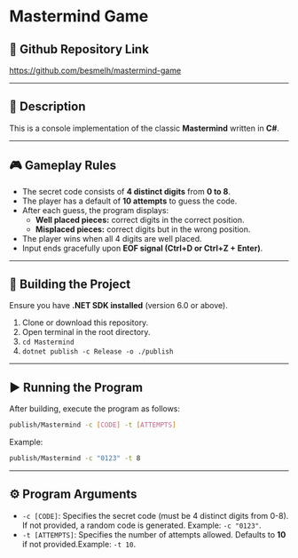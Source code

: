 # Mastermind Game

## 🔗 **Github Repository Link**

https://github.com/besmelh/mastermind-game

---

## 📝 **Description**

This is a console implementation of the classic **Mastermind** written in **C#**.

---

## 🎮 **Gameplay Rules**

- The secret code consists of **4 distinct digits** from **0 to 8**.
- The player has a default of **10 attempts** to guess the code.
- After each guess, the program displays:
  - **Well placed pieces:** correct digits in the correct position.
  - **Misplaced pieces:** correct digits but in the wrong position.
- The player wins when all 4 digits are well placed.
- Input ends gracefully upon **EOF signal (Ctrl+D or Ctrl+Z + Enter)**.

---

## 🚀 **Building the Project**

Ensure you have **.NET SDK installed** (version 6.0 or above).

1. Clone or download this repository.
2. Open terminal in the root directory.
3. `cd Mastermind`
4. `dotnet publish -c Release -o ./publish`

---

## ▶️ Running the Program

After building, execute the program as follows:

```bash
publish/Mastermind -c [CODE] -t [ATTEMPTS]
```

Example:

```bash
publish/Mastermind -c "0123" -t 8
```

---

## ⚙️ **Program Arguments**

- `-c [CODE]`: Specifies the secret code (must be 4 distinct digits from 0-8). If not provided, a random code is generated. Example: `-c "0123"`.
- `-t [ATTEMPTS]`: Specifies the number of attempts allowed. Defaults to **10** if not provided.Example: `-t 10`.
